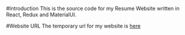 #Introduction
This is the source code for my Resume Website written in React, Redux and MaterialUI.

#Website URL
The temporary url for my website is [here](http://michael-johnson-website-resume.s3-website-us-east-1.amazonaws.com/)
